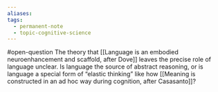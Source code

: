 ```yaml
---
aliases: 
tags:
  - permanent-note
  - topic-cognitive-science
---
```

#open-question The theory that [[Language is an embodied neuroenhancement and scaffold, after Dove]] leaves the precise role of language unclear. Is language the source of abstract reasoning, or is language a special form of “elastic thinking” like how [[Meaning is constructed in an ad hoc way during cognition, after Casasanto]]?
